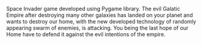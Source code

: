 Space Invader game developed using Pygame library. 
The evil Galatic Empire after destroying many other galaxies has landed on your planet and wants to destroy our home,
with the new developed technology of randomly appearing swarm of enemies, is attacking. You being the last hope of our Home have to defend it against the evil intentions of the empire.
 
